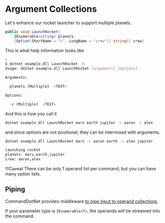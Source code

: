 # Argument Collections

Let's enhance our rocket launcher to support multiple planets.

```c#
public void LaunchRocket(
    IEnumerable<string> planets, 
    [Option(ShortName = "c", LongName = "crew")] string[] crew)
```

This is what help information looks like

```bash
~
$ dotnet example.dll LaunchRocket -h
Usage: dotnet example.dll LaunchRocket [arguments] [options]

Arguments:

  planets (Multiple)  <TEXT>

Options:

  -c (Multiple)  <TEXT>
```

And this is how you call it

```bash
dotnet example.dll LaunchRocket mars earth jupiter -c aaron -c alex
```

and since options are not positional, they can be intermixed with arguments.

```bash
dotnet example.dll LaunchRocket mars -c aaron earth -c alex jupiter

launching rocket
planets: mars,earch,jupiter
crew: aaron,alex
```

!!!Caveat
    There can be only 1 operand list per command, but you can have many option lists.

## Piping

CommandDotNet provides middleware [to pipe input to operand collections](../Middleware/piped-arguments.md).

If your parameter type is `IEnumerable<T>`, the operands will be streamed into the command.